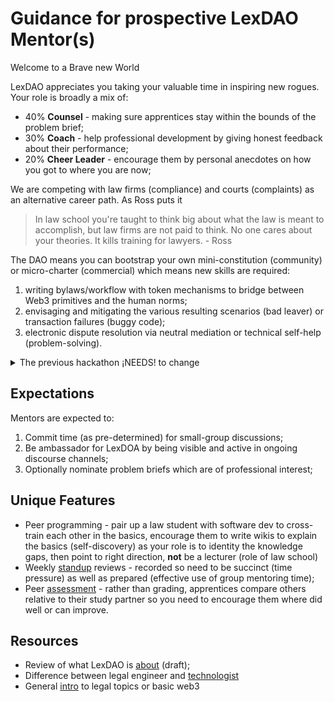 # Guidance for prospective LexDAO Mentor(s)

Welcome to a Brave new World

LexDAO appreciates you taking your valuable time in inspiring new rogues. Your role is broadly a mix of:
* 40% **Counsel** - making sure apprentices stay within the bounds of the problem brief;
* 30% **Coach** - help professional development by giving honest feedback about their performance;
* 20% **Cheer Leader** - encourage them by personal anecdotes on how you got to where you are now;

We are competing with law firms (compliance) and courts (complaints) as an alternative career path. As Ross puts it
> In law school you're taught to think big about what the law is meant to accomplish, but law firms are not paid to think. No one cares about your theories. It kills training for lawyers.  - Ross

The DAO means you can bootstrap your own mini-constitution (community) or micro-charter (commercial) which means new skills are required:
1. writing bylaws/workflow with token mechanisms to bridge between Web3 primitives and the human norms;
2. envisaging and mitigating the various resulting scenarios (bad leaver) or transaction failures (buggy code);
3. electronic dispute resolution via neutral mediation or technical self-help (problem-solving).

<details><summary>The previous hackathon ¡NEEDS! to change</summary><br>## Mentor-Apprentice 4wk (part-time) or 1wk (intensive)
1. Pre-reqs ... basic test of Web3 literacy (TBA how much hand-holding needed?):
* install Brave browser and get ETH pub/pri key;
* fork the github on-boarding and markdown a brief (500 word max) profile;
* install the link within LexDAO cryptovoxel entryway
2. Success means getting one LXX legal engineerng token which permission to browse the problem briefs
3. Select 1-3 prefs and chitchat with prospective mentors (via discord)
4. As soon as enough apprentices indicate interest, match mentors and schedule the program
5. Upon success, if accomplish all tasks they should gain at least 10 LXX tokens to be certified
</details>

## Expectations
Mentors are expected to:
1. Commit time (as pre-determined) for small-group discussions;
2. Be ambassador for LexDOA by being visible and active in ongoing discourse channels;
3. Optionally nominate problem briefs which are of professional interest;

## Unique Features
* Peer programming - pair up a law student with software dev to cross-train each other in the basics, encourage them to write wikis to explain the basics (self-discovery) as your role is to identity the knowledge gaps, then point to right direction, **not** be a lecturer (role of law school)
* Weekly [standup](https://www.atlassian.com/agile/scrum/standups) reviews - recorded so need to be succinct (time pressure) as well as prepared (effective use of group mentoring time);
* Peer [assessment](https://www.thebalancecareers.com/360-degree-feedback-information-1917537) - rather than grading, apprentices compare others relative to their study partner so you need to encourage them where did well or can improve.

## Resources
* Review of what LexDAO is [about](https://docs.google.com/document/d/1u9fDgEbS-y_3wLgzb0sieLzPHHPO79Fc9PcProTohMU/) (draft);
* Difference between legal engineer and [technologist](https://www.legalbusinessworld.com/post/2020/02/17/an-essay-on-legal-engineering-from-confusion-to-clarity)
* General [intro](https://www.lawteacher.net/modules/) to legal topics or basic web3
